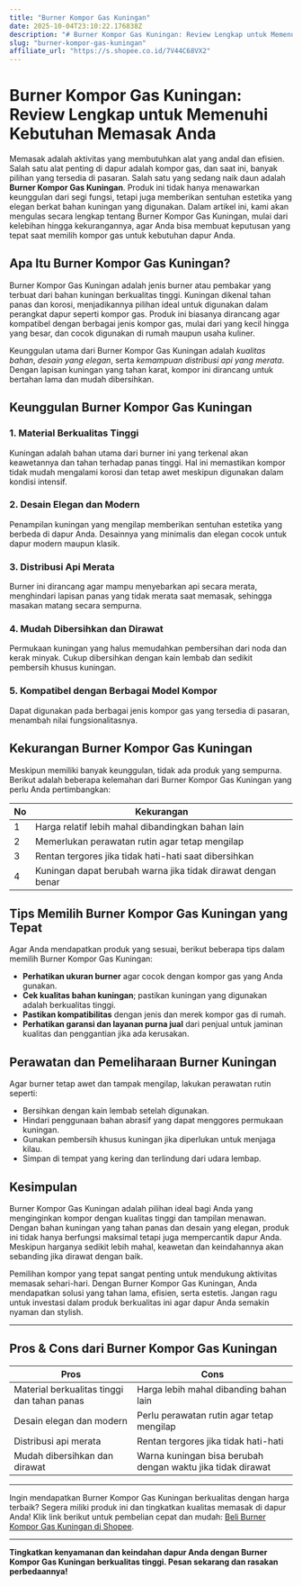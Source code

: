 ```yaml
---
title: "Burner Kompor Gas Kuningan"
date: 2025-10-04T23:10:22.176838Z
description: "# Burner Kompor Gas Kuningan: Review Lengkap untuk Memenuhi Kebutuhan Memasak Anda..."
slug: "burner-kompor-gas-kuningan"
affiliate_url: "https://s.shopee.co.id/7V44C68VX2"
---
```

# Burner Kompor Gas Kuningan: Review Lengkap untuk Memenuhi Kebutuhan Memasak Anda

Memasak adalah aktivitas yang membutuhkan alat yang andal dan efisien. Salah satu alat penting di dapur adalah kompor gas, dan saat ini, banyak pilihan yang tersedia di pasaran. Salah satu yang sedang naik daun adalah **Burner Kompor Gas Kuningan**. Produk ini tidak hanya menawarkan keunggulan dari segi fungsi, tetapi juga memberikan sentuhan estetika yang elegan berkat bahan kuningan yang digunakan. Dalam artikel ini, kami akan mengulas secara lengkap tentang Burner Kompor Gas Kuningan, mulai dari kelebihan hingga kekurangannya, agar Anda bisa membuat keputusan yang tepat saat memilih kompor gas untuk kebutuhan dapur Anda.

## Apa Itu Burner Kompor Gas Kuningan?

Burner Kompor Gas Kuningan adalah jenis burner atau pembakar yang terbuat dari bahan kuningan berkualitas tinggi. Kuningan dikenal tahan panas dan korosi, menjadikannya pilihan ideal untuk digunakan dalam perangkat dapur seperti kompor gas. Produk ini biasanya dirancang agar kompatibel dengan berbagai jenis kompor gas, mulai dari yang kecil hingga yang besar, dan cocok digunakan di rumah maupun usaha kuliner.

Keunggulan utama dari Burner Kompor Gas Kuningan adalah *kualitas bahan*, *desain yang elegan*, serta *kemampuan distribusi api yang merata*. Dengan lapisan kuningan yang tahan karat, kompor ini dirancang untuk bertahan lama dan mudah dibersihkan.

## Keunggulan Burner Kompor Gas Kuningan

### 1. Material Berkualitas Tinggi
Kuningan adalah bahan utama dari burner ini yang terkenal akan keawetannya dan tahan terhadap panas tinggi. Hal ini memastikan kompor tidak mudah mengalami korosi dan tetap awet meskipun digunakan dalam kondisi intensif.

### 2. Desain Elegan dan Modern
Penampilan kuningan yang mengilap memberikan sentuhan estetika yang berbeda di dapur Anda. Desainnya yang minimalis dan elegan cocok untuk dapur modern maupun klasik.

### 3. Distribusi Api Merata
Burner ini dirancang agar mampu menyebarkan api secara merata, menghindari lapisan panas yang tidak merata saat memasak, sehingga masakan matang secara sempurna.

### 4. Mudah Dibersihkan dan Dirawat
Permukaan kuningan yang halus memudahkan pembersihan dari noda dan kerak minyak. Cukup dibersihkan dengan kain lembab dan sedikit pembersih khusus kuningan.

### 5. Kompatibel dengan Berbagai Model Kompor
Dapat digunakan pada berbagai jenis kompor gas yang tersedia di pasaran, menambah nilai fungsionalitasnya.

## Kekurangan Burner Kompor Gas Kuningan

Meskipun memiliki banyak keunggulan, tidak ada produk yang sempurna. Berikut adalah beberapa kelemahan dari Burner Kompor Gas Kuningan yang perlu Anda pertimbangkan:

| No | Kekurangan                                   |
|-------|----------------------------------------------|
| 1     | Harga relatif lebih mahal dibandingkan bahan lain |
| 2     | Memerlukan perawatan rutin agar tetap mengilap |
| 3     | Rentan tergores jika tidak hati-hati saat dibersihkan |
| 4     | Kuningan dapat berubah warna jika tidak dirawat dengan benar |

## Tips Memilih Burner Kompor Gas Kuningan yang Tepat

Agar Anda mendapatkan produk yang sesuai, berikut beberapa tips dalam memilih Burner Kompor Gas Kuningan:

- **Perhatikan ukuran burner** agar cocok dengan kompor gas yang Anda gunakan.
- **Cek kualitas bahan kuningan**; pastikan kuningan yang digunakan adalah berkualitas tinggi.
- **Pastikan kompatibilitas** dengan jenis dan merek kompor gas di rumah.
- **Perhatikan garansi dan layanan purna jual** dari penjual untuk jaminan kualitas dan penggantian jika ada kerusakan.

## Perawatan dan Pemeliharaan Burner Kuningan

Agar burner tetap awet dan tampak mengilap, lakukan perawatan rutin seperti:

- Bersihkan dengan kain lembab setelah digunakan.
- Hindari penggunaan bahan abrasif yang dapat menggores permukaan kuningan.
- Gunakan pembersih khusus kuningan jika diperlukan untuk menjaga kilau.
- Simpan di tempat yang kering dan terlindung dari udara lembap.

## Kesimpulan

Burner Kompor Gas Kuningan adalah pilihan ideal bagi Anda yang menginginkan kompor dengan kualitas tinggi dan tampilan menawan. Dengan bahan kuningan yang tahan panas dan desain yang elegan, produk ini tidak hanya berfungsi maksimal tetapi juga mempercantik dapur Anda. Meskipun harganya sedikit lebih mahal, keawetan dan keindahannya akan sebanding jika dirawat dengan baik.

Pemilihan kompor yang tepat sangat penting untuk mendukung aktivitas memasak sehari-hari. Dengan Burner Kompor Gas Kuningan, Anda mendapatkan solusi yang tahan lama, efisien, serta estetis. Jangan ragu untuk investasi dalam produk berkualitas ini agar dapur Anda semakin nyaman dan stylish.

---

## Pros & Cons dari Burner Kompor Gas Kuningan

| **Pros** | **Cons** |
|------------------------------|------------------------------|
| Material berkualitas tinggi dan tahan panas | Harga lebih mahal dibanding bahan lain |
| Desain elegan dan modern | Perlu perawatan rutin agar tetap mengilap |
| Distribusi api merata | Rentan tergores jika tidak hati-hati |
| Mudah dibersihkan dan dirawat | Warna kuningan bisa berubah dengan waktu jika tidak dirawat |

---

Ingin mendapatkan Burner Kompor Gas Kuningan berkualitas dengan harga terbaik? Segera miliki produk ini dan tingkatkan kualitas memasak di dapur Anda! Klik link berikut untuk pembelian cepat dan mudah: [Beli Burner Kompor Gas Kuningan di Shopee](https://s.shopee.co.id/7V44C68VX2).

---

**Tingkatkan kenyamanan dan keindahan dapur Anda dengan Burner Kompor Gas Kuningan berkualitas tinggi. Pesan sekarang dan rasakan perbedaannya!**